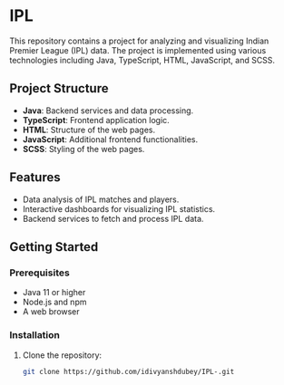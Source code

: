 # IPL 

This repository contains a project for analyzing and visualizing Indian Premier League (IPL) data. The project is implemented using various technologies including Java, TypeScript, HTML, JavaScript, and SCSS.

## Project Structure

- **Java**: Backend services and data processing.
- **TypeScript**: Frontend application logic.
- **HTML**: Structure of the web pages.
- **JavaScript**: Additional frontend functionalities.
- **SCSS**: Styling of the web pages.

## Features

- Data analysis of IPL matches and players.
- Interactive dashboards for visualizing IPL statistics.
- Backend services to fetch and process IPL data.

## Getting Started

### Prerequisites

- Java 11 or higher
- Node.js and npm
- A web browser

### Installation

1. Clone the repository:
   ```bash
   git clone https://github.com/idivyanshdubey/IPL-.git
